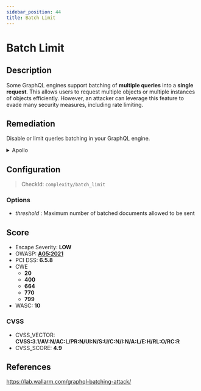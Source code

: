 ```yaml
---
sidebar_position: 44
title: Batch Limit
---
```


# Batch Limit

## Description

Some GraphQL engines support batching of **multiple queries** into a **single request**. This allows users to request multiple objects or multiple instances of objects efficiently.
However, an attacker can leverage this feature to evade many security measures, including rate limiting.

## Remediation

Disable or limit queries batching in your GraphQL engine.


<details>
    <summary>Apollo</summary>

Disable query batching in `ApolloServer` constructor options.

This remediation is supported by [GraphQL Armor](https://github.com/Escape-Technologies/graphql-armor) middleware.

Otherwise, you can switch off batching in the `ApolloServer` constructor options.

```javascript
const server = new ApolloServer({
  ...
  allowBatchedHttpRequests: false,
)}
```
Source: <https://www.apollographql.com/docs/apollo-server/requests/#batching>


</details>

## Configuration

> CheckId: `complexity/batch_limit`

### Options

- *threshold* : Maximum number of batched documents allowed to be sent




## Score

- Escape Severity: **<span className="low-severity">LOW</span>**
- OWASP: **[A05:2021](https://owasp.org/Top10/A05_2021-Security_Misconfiguration/)**
- PCI DSS: **6.5.8**
- CWE
  - **20**
  - **400**
  - **664**
  - **770**
  - **799**
- WASC: **10**



### CVSS

- CVSS_VECTOR: **CVSS:3.1/AV:N/AC:L/PR:N/UI:N/S:U/C:N/I:N/A:L/E:H/RL:O/RC:R**
- CVSS_SCORE: **4.9**

## References

https://lab.wallarm.com/graphql-batching-attack/

